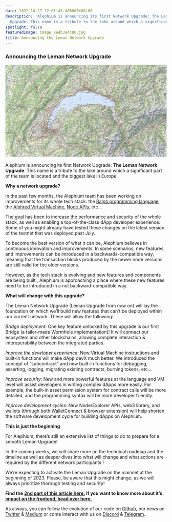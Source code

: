 ```yaml
---
date: 2022-10-27 12:01:43.406000+00:00
description: 'Alephium is announcing its first Network Upgrade: The Leman Network
  Upgrade. This name is a tribute to the lake around which a significant…'
spotlight: false
featuredImage: image_8e4b384c80.jpg
title: Announcing the Leman Network Upgrade
---
```


### Announcing the Leman Network Upgrade

![](image_8e4b384c80.jpg)

Alephium is announcing its first Network Upgrade: **The Leman Network Upgrade**. This name is a tribute to the lake around which a significant part of the team is located and the biggest lake in Europe.

**Why a network upgrade?**

In the past few months, the Alephium team has been working on improvements for its whole tech stack: the <a href="https://wiki.alephium.org/ralph/getting-started" class="markup--anchor markup--p-anchor" data-href="https://wiki.alephium.org/ralph/getting-started" rel="noopener" target="_blank">Ralph programming language</a>, the <a href="https://github.com/alephium/alephium/tree/master/protocol/src/main/scala/org/alephium/protocol/vm" class="markup--anchor markup--p-anchor" data-href="https://github.com/alephium/alephium/tree/master/protocol/src/main/scala/org/alephium/protocol/vm" rel="noopener" target="_blank">Alphred Virtual Machine</a>, <a href="https://github.com/alephium/alephium" class="markup--anchor markup--p-anchor" data-href="https://github.com/alephium/alephium" rel="noopener" target="_blank">Node APIs</a>, etc…

The goal has been to increase the performance and security of the whole stack, as well as enabling a top-of-the-class dApp developer experience. Some of you might already have tested these changes on the latest version of the testnet that was deployed past July.

To become the best version of what it can be, Alephium believes in continuous innovation and improvements. In some scenarios, new features and improvements can be introduced in a backwards-compatible way, meaning that the transaction blocks produced by the newer node versions are still valid for the older versions.

However, as the tech stack is evolving and new features and components are being built , Alephium is approaching a place where these new features need to be introduced in a not backward-compatible way.

**What will change with this upgrade?**

The Leman Network Upgrade (Leman Upgrade from now on) will lay the foundation on which we’ll build new features that can’t be deployed within our current network. These will allow the following:

_Bridge deployment_: One key feature unlocked by this upgrade is our first Bridge (a tailor-made Wormhole implementation)! It will connect our ecosystem and other blockchains, allowing complete interaction & interoperability between the integrated parties.

_Improve the developer experience:_ New Virtual Machine instructions and built-in functions will make dApp devX much better. We introduced the concept of “subcontract” and new built-in functions for debugging, asserting, logging, migrating existing contracts, burning tokens, etc…

_Improve security:_ New and more powerful features at the language and VM level will assist developers in writing complex dApps more easily. For example, the built-in asset permission system for contract calls will be more detailed, and the programming syntax will be more developer friendly.

_Improve development cycles:_ New Node/Explorer APIs, web3 library, and wallets (through both WalletConnect & browser extension) will help shorten the software development cycle for building dApps on Alephium.

**This is just the beginning**

For Alephium, there’s still an extensive list of things to do to prepare for a smooth Leman Upgrade!

In the coming weeks, we will share more on the technical roadmap and the timeline as well as deeper dives into what will change and what actions are required by the different network participants !

We’re expecting to activate the Leman Upgrade on the mainnet at the beginning of 2023. Please, be aware that this might change, as we will always prioritize thorough testing and security!

**Find the** <a href="https://medium.com/@alephium/the-leman-upgrade-2-232e3374abc4" class="markup--anchor markup--p-anchor" data-href="https://medium.com/@alephium/the-leman-upgrade-2-232e3374abc4" target="_blank"><strong>2nd part of this article here.</strong></a> **If you want to know more about it’s** <a href="https://medium.com/@alephium/the-front-end-leman-upgrade-948a98a3e2d" class="markup--anchor markup--p-anchor" data-href="https://medium.com/@alephium/the-front-end-leman-upgrade-948a98a3e2d" target="_blank"><strong>impact on the frontend, head over here.</strong></a>

As always, you can follow the evolution of our code on <a href="https://github.com/alephium" class="markup--anchor markup--p-anchor" data-href="https://github.com/alephium" rel="noopener" target="_blank">Github</a>, our news on <a href="https://twitter.com/alephium" class="markup--anchor markup--p-anchor" data-href="https://twitter.com/alephium" rel="noopener" target="_blank">Twitter</a> & <a href="https://medium.com/@alephium" class="markup--anchor markup--p-anchor" data-href="https://medium.com/@alephium" target="_blank">Medium</a> or come interact with us on <a href="https://discord.com/invite/GEbcpajCJG" class="markup--anchor markup--p-anchor" data-href="https://discord.com/invite/GEbcpajCJG" rel="noopener" target="_blank">Discord</a> & <a href="https://t.me/alephiumgroup" class="markup--anchor markup--p-anchor" data-href="https://t.me/alephiumgroup" rel="noopener" target="_blank">Telegram</a>.
